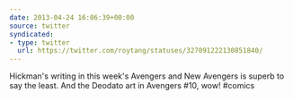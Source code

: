 ```yaml
---
date: 2013-04-24 16:06:39+00:00
source: twitter
syndicated:
- type: twitter
  url: https://twitter.com/roytang/statuses/327091222130851840/
---
```


Hickman's writing in this week's Avengers and New Avengers is superb to say the least. And the Deodato art in Avengers #10, wow! #comics